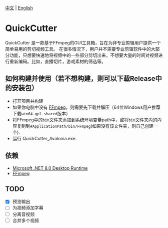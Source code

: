 [中文](https://github.com/AlvinRey/QuickCutter.Avalonia/blob/main/README_CN.md) | [English](https://github.com/AlvinRey/QuickCutter.Avalonia/blob/main/README.md)
# QuickCutter
QuickCutter 是一款基于FFmpeg的GUI工具箱，旨在为非专业剪辑用户提供一个简单易用的剪切视频工具。
在很多情况下，用户并不需要专业剪辑软件中的大部分功能，只想要快速地将视频中的一些部分剪切出来，不想要大量的时间对视频进行重新编码。比如，直播切片，游戏素材的筛选等。

## 如何构建并使用（若不想构建，则可以下载Release中的安装包）
 - 打开项目并构建
 - 如果你电脑中没有 [FFmpeg](https://github.com/BtbN/FFmpeg-Builds/releases)，则需要先下载并解压（64位Windows用户推荐下载`win64-gpl-shared`版本）
 - 将FFmpeg中的`bin`文件夹添加到系统环境变量path中，或将`bin`文件夹内的内容复制到`#ApplicationPath/bin/FFmpeg`(如果没有该文件夹，则自己创建一个).
 - 运行 QuickCutter_Avalonia.exe.

## 依赖
 - [Microsoft .NET 8.0 Desktop Runtime](https://download.visualstudio.microsoft.com/download/pr/cb56b18a-e2a6-4f24-be1d-fc4f023c9cc8/be3822e20b990cf180bb94ea8fbc42fe/dotnet-sdk-8.0.101-win-x64.exe)
 - [FFmpeg](https://github.com/BtbN/FFmpeg-Builds/releases)

 ## TODO
 - [x] 预览输出
 - [ ] 为视频添加字幕
 - [ ] 分离音视频
 - [ ] 合并多个视频